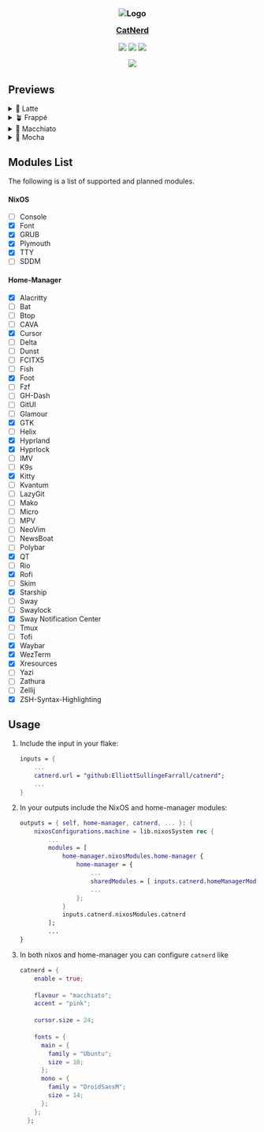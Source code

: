 <h3 align="center">
	<img src="https://raw.githubusercontent.com/catppuccin/catppuccin/main/assets/logos/exports/1544x1544_circle.png" width="100" alt="Logo"/><br/>
	<img src="https://raw.githubusercontent.com/catppuccin/catppuccin/main/assets/misc/transparent.png" height="30" width="0px"/>
	<a href="https://github.com/ElliottSullingeFarrall/catnerd">CatNerd</a>
	<img src="https://raw.githubusercontent.com/catppuccin/catppuccin/main/assets/misc/transparent.png" height="30" width="0px"/>
</h3>

<p align="center">
	<a href="https://github.com/ElliottSullingeFarrall/catnerd/stargazers"><img src="https://img.shields.io/github/stars/ElliottSullingeFarrall/catnerd?colorA=363a4f&colorB=b7bdf8&style=for-the-badge"></a>
	<a href="https://github.com/ElliottSullingeFarrall/catnerd/issues"><img src="https://img.shields.io/github/issues/ElliottSullingeFarrall/catnerd?colorA=363a4f&colorB=f5a97f&style=for-the-badge"></a>
	<a href="https://github.com/ElliottSullingeFarrall/catnerd/contributors"><img src="https://img.shields.io/github/contributors/ElliottSullingeFarrall/catnerd?colorA=363a4f&colorB=a6da95&style=for-the-badge"></a>
</p>

<p align="center">
	<img src="https://raw.githubusercontent.com/catppuccin/catppuccin/main/assets/previews/preview.webp"/>
</p>

## Previews

<details>
<summary>🌻 Latte</summary>
<img src="https://raw.githubusercontent.com/catppuccin/catppuccin/main/assets/previews/latte.webp"/>
</details>
<details>
<summary>🪴 Frappé</summary>
<img src="https://raw.githubusercontent.com/catppuccin/catppuccin/main/assets/previews/frappe.webp"/>
</details>
<details>
<summary>🌺 Macchiato</summary>
<img src="https://raw.githubusercontent.com/catppuccin/catppuccin/main/assets/previews/macchiato.webp"/>
</details>
<details>
<summary>🌿 Mocha</summary>
<img src="https://raw.githubusercontent.com/catppuccin/catppuccin/main/assets/previews/mocha.webp"/>
</details>

## Modules List

The following is a list of supported and planned modules.

#### NixOS

- [ ] Console
- [x] Font
- [x] GRUB
- [x] Plymouth
- [x] TTY
- [ ] SDDM

#### Home-Manager

- [x] Alacritty
- [ ] Bat
- [ ] Btop
- [ ] CAVA
- [x] Cursor
- [ ] Delta
- [ ] Dunst
- [ ] FCITX5
- [ ] Fish
- [x] Foot
- [ ] Fzf
- [ ] GH-Dash
- [ ] GitUI
- [ ] Glamour
- [x] GTK
- [ ] Helix
- [x] Hyprland
- [x] Hyprlock
- [ ] IMV
- [ ] K9s
- [x] Kitty
- [ ] Kvantum
- [ ] LazyGit
- [ ] Mako
- [ ] Micro
- [ ] MPV
- [ ] NeoVim
- [ ] NewsBoat
- [ ] Polybar
- [x] QT
- [ ] Rio
- [x] Rofi
- [ ] Skim
- [x] Starship
- [ ] Sway
- [ ] Swaylock
- [x] Sway Notification Center
- [ ] Tmux
- [ ] Tofi
- [x] Waybar
- [x] WezTerm
- [x] Xresources
- [ ] Yazi
- [ ] Zathura
- [ ] Zellij
- [x] ZSH-Syntax-Highlighting 

## Usage

1. Include the input in your flake:
    ```nix
    inputs = {
        ...
        catnerd.url = "github:ElliottSullingeFarrall/catnerd";
        ...
    }
    ```
2. In your outputs include the NixOS and home-manager modules:
    ```nix
    outputs = { self, home-manager, catnerd, ... }: {
        nixosConfigurations.machine = lib.nixosSystem rec {
            ...
            modules = [
                home-manager.nixosModules.home-manager {
                    home-manager = {
                        ...
                        sharedModules = [ inputs.catnerd.homeManagerModules.catnerd ];
                        ...
                    };
                }
                inputs.catnerd.nixosModules.catnerd
            ];
            ...
    }
    ```
3. In both nixos and home-manager you can configure `catnerd` like
    ```nix
    catnerd = {
        enable = true;

        flavour = "macchiato";
        accent = "pink";

        cursor.size = 24;

        fonts = {
          main = {
            family = "Ubuntu";
            size = 10;
          };
          mono = {
            family = "DroidSansM";
            size = 14;
          };
        };
      };
    ```

<!-- this section is optional -->
<!-- 
## 🙋 FAQ

-	Q: **_"Where can I find the doc?"_**\
	A: Run `:help theme`

## 💝 Thanks to

- [Human](https://github.com/catppuccin)
 -->

&nbsp;

<!-- 
<p align="center">
	<img src="https://raw.githubusercontent.com/catppuccin/catppuccin/main/assets/footers/gray0_ctp_on_line.svg?sanitize=true" />
</p>

<p align="center">
	Copyright &copy; 2021-present <a href="https://github.com/catppuccin" target="_blank">Catppuccin Org</a>
</p>

<p align="center">
	<a href="https://github.com/catppuccin/catppuccin/blob/main/LICENSE"><img src="https://img.shields.io/static/v1.svg?style=for-the-badge&label=License&message=MIT&logoColor=d9e0ee&colorA=363a4f&colorB=b7bdf8"/></a>
</p>
 -->
